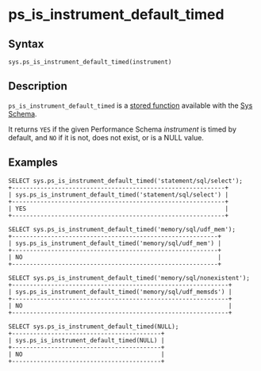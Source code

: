 
# ps_is_instrument_default_timed

## Syntax


```
sys.ps_is_instrument_default_timed(instrument)
```

## Description


`ps_is_instrument_default_timed` is a [stored function](../../../../../../../server-usage/programming-customizing-mariadb/stored-routines/stored-functions/README.md) available with the [Sys Schema](../README.md).


It returns `YES` if the given Performance Schema *instrument* is timed by default, and `NO` if it is not, does not exist, or is a NULL value.


## Examples


```
SELECT sys.ps_is_instrument_default_timed('statement/sql/select');
+------------------------------------------------------------+
| sys.ps_is_instrument_default_timed('statement/sql/select') |
+------------------------------------------------------------+
| YES                                                        |
+------------------------------------------------------------+

SELECT sys.ps_is_instrument_default_timed('memory/sql/udf_mem');
+----------------------------------------------------------+
| sys.ps_is_instrument_default_timed('memory/sql/udf_mem') |
+----------------------------------------------------------+
| NO                                                       |
+----------------------------------------------------------+

SELECT sys.ps_is_instrument_default_timed('memory/sql/nonexistent');
+-------------------------------------------------------------+
| sys.ps_is_instrument_default_timed('memory/sql/udf_memsds') |
+-------------------------------------------------------------+
| NO                                                          |
+-------------------------------------------------------------+

SELECT sys.ps_is_instrument_default_timed(NULL);
+------------------------------------------+
| sys.ps_is_instrument_default_timed(NULL) |
+------------------------------------------+
| NO                                       |
+------------------------------------------+
```
